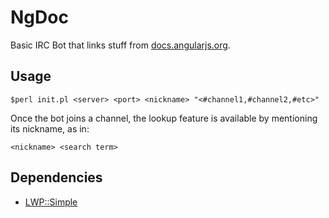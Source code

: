 # NgDoc

Basic IRC Bot that links stuff from [docs.angularjs.org](https://docs.angularjs.org).

## Usage

```shell
$perl init.pl <server> <port> <nickname> "<#channel1,#channel2,#etc>"
```

Once the bot joins a channel, the lookup feature is available by mentioning its nickname, as in:

```
<nickname> <search term>
```

## Dependencies

- [LWP::Simple](https://metacpan.org/pod/LWP::Simple)
